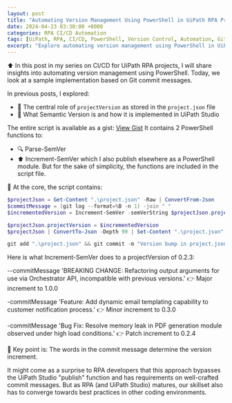 ```yaml
---
layout: post
title: "Automating Version Management Using PowerShell in UiPath RPA Projects"
date: 2024-04-23 03:30:00 +0000
categories: RPA CI/CD Automation
tags: [UiPath, RPA, CI/CD, PowerShell, Version Control, Automation, Git, SemVer]
excerpt: "Explore automating version management using PowerShell in UiPath RPA projects. This post delves into a sample implementation based on Git commit messages, sharing insights and code examples to enhance your CI/CD pipeline."
---
```


⬆️ In this post in my series on CI/CD for UiPath RPA projects, I will share insights into automating version management using PowerShell. Today, we look at a sample implementation based on Git commit messages.

In previous posts, I explored:

- 🎯 The central role of `projectVersion` as stored in the `project.json` file
- 📘 What Semantic Version is and how it is implemented in UiPath Studio

The entire script is available as a gist: [View Gist](https://gist.github.com/cprima/860f63327e05297b510b49acb7cc79ad) It contains 2 PowerShell functions to:

- 🔍 Parse-SemVer
- ⬆️ Increment-SemVer
  which I also publish elsewhere as a PowerShell module. But for the sake of simplicity, the functions are included in the script file.

📜 At the core, the script contains:

```powershell
$projectJson = Get-Content ".\project.json" -Raw | ConvertFrom-Json
$commitMessage = (git log --format=%B -n 1) -join " "
$incrementedVersion = Increment-SemVer -semVerString $projectJson.projectVersion -commitMessage $commitMessage

$projectJson.projectVersion = $incrementedVersion
$projectJson | ConvertTo-Json -Depth 99 | Set-Content ".\project.json"

git add ".\project.json" && git commit -m "Version bump in project.json" && git push
```

Here is what Increment-SemVer does to a projectVersion of 0.2.3:

--commitMessage 'BREAKING CHANGE: Refactoring output arguments for use via Orchestrator API, incompatible with previous versions.'
👉 Major increment to 1.0.0

-commitMessage 'Feature: Add dynamic email templating capability to customer notification process.'
👉 Minor increment to 0.3.0

-commitMessage 'Bug Fix: Resolve memory leak in PDF generation module observed under high load conditions.'
👉 Patch increment to 0.2.4

🔑 Key point is: The words in the commit message determine the version increment.

It might come as a surprise to RPA developers that this approach bypasses the UiPath Studio "publish" function and has requirements on well-crafted commit messages. But as RPA (and UiPath Studio) matures, our skillset also has to converge towards best practices in other coding environments.
